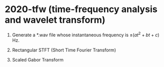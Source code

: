 # 2020-tfw (time-frequency analysis and wavelet transform)

1. Generate a *.wav file whose instantaneous frequency is $\pm(at^2+bt+c)$ Hz. 

2. Rectangular STFT (Short Time Fourier Transform)

3. Scaled Gabor Transform


